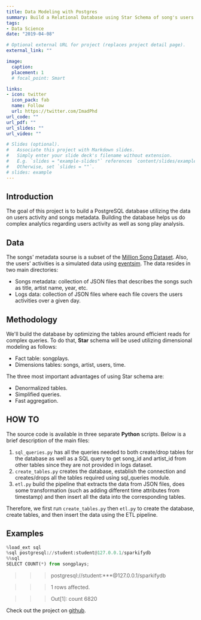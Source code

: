 ```yaml
---
title: Data Modeling with Postgres
summary: Build a Relational Database using Star Schema of song's users activities data.
tags:
- Data Science
date: "2019-04-08"

# Optional external URL for project (replaces project detail page).
external_link: ""

image:
  caption: 
  placement: 1
  # focal_point: Smart

links:
- icon: twitter
  icon_pack: fab
  name: Follow
  url: https://twitter.com/ImadPhd
url_code: ""
url_pdf: ""
url_slides: ""
url_video: ""

# Slides (optional).
#   Associate this project with Markdown slides.
#   Simply enter your slide deck's filename without extension.
#   E.g. `slides = "example-slides"` references `content/slides/example-slides.md`.
#   Otherwise, set `slides = ""`.
# slides: example
---
```


## Introduction

The goal of this project is to build a PostgreSQL database utilizing the data on users activity and songs metadata. Building the database helps us do complex analytics regarding users activity as well as song play analysis.

## Data

The songs' metadata sourse is a subset of the [Million Song Dataset](https://labrosa.ee.columbia.edu/millionsong/). Also, the users' activities is a simulated data using [eventsim](https://github.com/Interana/eventsim). The data resides in two main directories:

- Songs metadata: collection of JSON files that describes the songs such as title, artist name, year, etc.
- Logs data: collection of JSON files where each file covers the users activities over a given day.

## Methodology

We'll build the database by optimizing the tables around efficient reads for complex queries. To do that, **Star** schema will be used utilizing dimensional modeling as follows:

- Fact table: songplays.
- Dimensions tables: songs, artist, users, time.

The three most important advantages of using Star schema are:

- Denormalized tables.
- Simplified queries.
- Fast aggregation.

## HOW TO

The source code is available in three separate **Python** scripts. Below is a brief description of the main files:

1. `sql_queries.py` has all the queries needed to both create/drop tables for the database as well as a SQL query to get song_id and artist_id from other tables since they are not provided in logs dataset.
2. `create_tables.py` creates the database, establish the connection and creates/drops all the tables required using sql_queries module.
3. `etl.py` build the pipeline that extracts the data from JSON files, does some transformation (such as adding different time attributes from timestamp) and then insert all the data into the corresponding tables.

Therefore, we first run `create_tables.py` then `etl.py` to create the database, create tables, and then insert the data using the ETL pipeline.

## Examples

```python
%load_ext sql
%sql postgresql://student:student@127.0.0.1/sparkifydb
%%sql
SELECT COUNT(*) from songplays;
```

>>> postgresql://student:***@127.0.0.1/sparkifydb

>>> 1 rows affected.

>>> Out[1]: count 6820

Check out the project on [github](https://github.com/ImadDabbura/data-modeling-with-postgres).